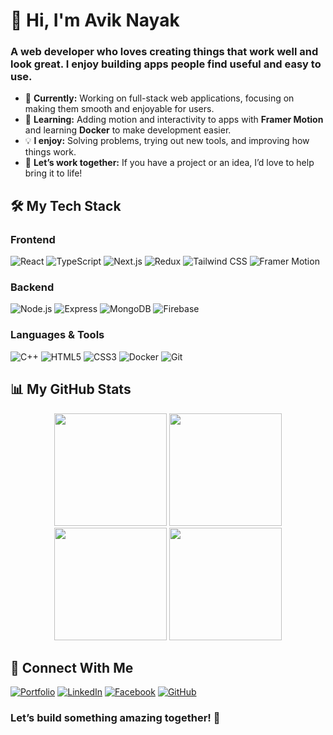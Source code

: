 # 👋 Hi, I'm **Avik Nayak**  
### A web developer who loves creating things that work well and look great. I enjoy building apps people find useful and easy to use.  

- 🔭 **Currently:** Working on full-stack web applications, focusing on making them smooth and enjoyable for users.  
- 🌱 **Learning:** Adding motion and interactivity to apps with **Framer Motion** and learning **Docker** to make development easier.  
- 💡 **I enjoy:** Solving problems, trying out new tools, and improving how things work.  
- 🤝 **Let’s work together:** If you have a project or an idea, I’d love to help bring it to life!  



## 🛠️ **My Tech Stack**  

### **Frontend**  
![React](https://img.shields.io/badge/-React-61DAFB?style=for-the-badge&logo=react&logoColor=black)
![TypeScript](https://img.shields.io/badge/-TypeScript-3178C6?style=for-the-badge&logo=typescript&logoColor=white)
![Next.js](https://img.shields.io/badge/-Next.js-000000?style=for-the-badge&logo=next.js&logoColor=white)
![Redux](https://img.shields.io/badge/-Redux-764ABC?style=for-the-badge&logo=redux&logoColor=white)
![Tailwind CSS](https://img.shields.io/badge/-Tailwind_CSS-38B2AC?style=for-the-badge&logo=tailwind-css&logoColor=white)
![Framer Motion](https://img.shields.io/badge/-Framer_Motion-0055FF?style=for-the-badge&logo=framer&logoColor=white)

### **Backend**  
![Node.js](https://img.shields.io/badge/-Node.js-339933?style=for-the-badge&logo=node.js&logoColor=white)
![Express](https://img.shields.io/badge/-Express-000000?style=for-the-badge&logo=express&logoColor=white)
![MongoDB](https://img.shields.io/badge/-MongoDB-47A248?style=for-the-badge&logo=mongodb&logoColor=white)
![Firebase](https://img.shields.io/badge/-Firebase-FFCA28?style=for-the-badge&logo=firebase&logoColor=black)

### **Languages & Tools**  
![C++](https://img.shields.io/badge/-C++-00599C?style=for-the-badge&logo=c%2B%2B&logoColor=white)
![HTML5](https://img.shields.io/badge/-HTML5-E34F26?style=for-the-badge&logo=html5&logoColor=white)
![CSS3](https://img.shields.io/badge/-CSS3-1572B6?style=for-the-badge&logo=css3&logoColor=white)
![Docker](https://img.shields.io/badge/-Docker-2496ED?style=for-the-badge&logo=docker&logoColor=white)
![Git](https://img.shields.io/badge/-Git-F05032?style=for-the-badge&logo=git&logoColor=white)



## 📊 **My GitHub Stats**  

<p align="center">
  <img src="http://github-profile-summary-cards.vercel.app/api/cards/stats?username=AvikNayak22&theme=tokyonight" height="180em" />
  <img src="http://github-profile-summary-cards.vercel.app/api/cards/repos-per-language?username=AvikNayak22&theme=tokyonight" height="180em" />
  <img src="http://github-profile-summary-cards.vercel.app/api/cards/most-commit-language?username=AvikNayak22&theme=tokyonight" height="180em" />
  <img src="https://streak-stats.demolab.com?user=AvikNayak22&theme=tokyonight" height="180em" />
</p>


## 🤝 **Connect With Me**  

[![Portfolio](https://img.shields.io/badge/Portfolio-000000?style=for-the-badge&logo=About.me&logoColor=white)](https://avik-nayak.vercel.app/)
[![LinkedIn](https://img.shields.io/badge/LinkedIn-0077B5?style=for-the-badge&logo=linkedin&logoColor=white)](https://www.linkedin.com/in/avik-nayak-50b667222/)
[![Facebook](https://img.shields.io/badge/Facebook-1877F2?style=for-the-badge&logo=facebook&logoColor=white)](https://www.facebook.com/profile.php?id=61552946880967)
[![GitHub](https://img.shields.io/badge/GitHub-181717?style=for-the-badge&logo=github&logoColor=white)](https://github.com/AvikNayak22)



### **Let’s build something amazing together!** 🚀  



